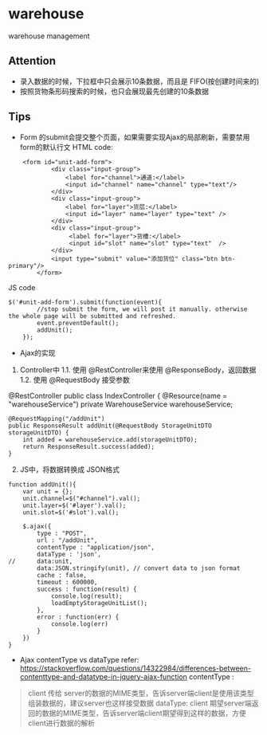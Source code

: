 # warehouse
warehouse management


## Attention
- 录入数据的时候，下拉框中只会展示10条数据，而且是 FIFO(按创建时间来的)
- 按照货物条形码搜索的时候，也只会展现最先创建的10条数据


## Tips

- Form 的submit会提交整个页面，如果需要实现Ajax的局部刷新，需要禁用form的默认行文
HTML code:
```
	<form id="unit-add-form">
			<div class="input-group">
				<label for="channel">通道:</label>
				<input id="channel" name="channel" type="text"/>
			</div>
			<div class="input-group">
				<label for="layer">货层:</label>
				<input id="layer" name="layer" type="text" />
			</div>
			<div class="input-group">
				 <label for="layer">货槽:</label>
				 <input	id="slot" name="slot" type="text"  /> 
			</div>
			<input type="submit" value="添加货位" class="btn btn-primary"/>
		</form>
```

JS code
```
$('#unit-add-form').submit(function(event){
		//stop submit the form, we will post it manually. otherwise the whole page will be submitted and refreshed.
		event.preventDefault(); 
		addUnit();
	});
```

- Ajax的实现
1. Controller中
	1.1. 使用 @RestController来使用 @ResponseBody，返回数据
	1.2. 使用 @RequestBody 接受参数

@RestController
public class IndexController {
	@Resource(name = "warehouseService")
	private WarehouseService warehouseService;

	@RequestMapping("/addUnit")
	public ResponseResult addUnit(@RequestBody StorageUnitDTO storageUnitDTO) {
		int added = warehouseService.add(storageUnitDTO);
		return ResponseResult.success(added);
	}
	
2. JS中，将数据转换成 JSON格式
```
function addUnit(){
	var unit = {};
	unit.channel=$("#channel").val();
	unit.layer=$('#layer').val();
	unit.slot=$('#slot').val();
	
	$.ajax({
		type : "POST",
		url : "/addUnit",
		contentType : "application/json", 
		dataType : 'json',
//		data:unit,
		data:JSON.stringify(unit), // convert data to json format
		cache : false,
		timeout : 600000,
		success : function(result) {
			console.log(result);
			loadEmptyStorageUnitList();
		},
		error : function(err) {
			console.log(err)
		}
	})
}
```

- Ajax contentType vs dataType
refer: https://stackoverflow.com/questions/14322984/differences-between-contenttype-and-datatype-in-jquery-ajax-function
contentType :
> client 传给 server的数据的MIME类型，告诉server端client是使用该类型组装数据的，建议server也这样接受数据
dataType:
>client 期望server端返回的数据的MIME类型，告诉server端client期望得到这样的数据，方便client进行数据的解析
